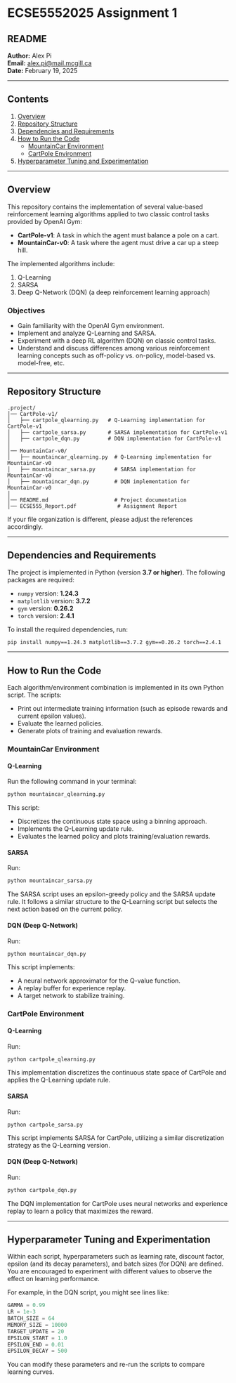 # ECSE5552025 Assignment 1

## README

**Author:** Alex Pi  
**Email:** alex.pi@mail.mcgill.ca  
**Date:** February 19, 2025  

---

## Contents

1. [Overview](#overview)
2. [Repository Structure](#repository-structure)
3. [Dependencies and Requirements](#dependencies-and-requirements)
4. [How to Run the Code](#how-to-run-the-code)
   - [MountainCar Environment](#mountaincar-environment)
   - [CartPole Environment](#cartpole-environment)
5. [Hyperparameter Tuning and Experimentation](#hyperparameter-tuning-and-experimentation)

---

## Overview

This repository contains the implementation of several value-based reinforcement learning algorithms applied to two classic control tasks provided by OpenAI Gym:

- **CartPole-v1**: A task in which the agent must balance a pole on a cart.
- **MountainCar-v0**: A task where the agent must drive a car up a steep hill.

The implemented algorithms include:

1. Q-Learning
2. SARSA
3. Deep Q-Network (DQN) (a deep reinforcement learning approach)

### Objectives
- Gain familiarity with the OpenAI Gym environment.
- Implement and analyze Q-Learning and SARSA.
- Experiment with a deep RL algorithm (DQN) on classic control tasks.
- Understand and discuss differences among various reinforcement learning concepts such as off-policy vs. on-policy, model-based vs. model-free, etc.

---

## Repository Structure

```
.project/
│── CartPole-v1/
│   ├── cartpole_qlearning.py   # Q-Learning implementation for CartPole-v1
│   ├── cartpole_sarsa.py       # SARSA implementation for CartPole-v1
│   ├── cartpole_dqn.py         # DQN implementation for CartPole-v1
│
│── MountainCar-v0/
│   ├── mountaincar_qlearning.py  # Q-Learning implementation for MountainCar-v0
│   ├── mountaincar_sarsa.py      # SARSA implementation for MountainCar-v0
│   ├── mountaincar_dqn.py        # DQN implementation for MountainCar-v0
│
│── README.md                     # Project documentation
│── ECSE555_Report.pdf             # Assignment Report
```

If your file organization is different, please adjust the references accordingly.

---

## Dependencies and Requirements

The project is implemented in Python (version **3.7 or higher**). The following packages are required:

- `numpy` version: **1.24.3**
- `matplotlib` version: **3.7.2**
- `gym` version: **0.26.2**
- `torch` version: **2.4.1**

To install the required dependencies, run:

```sh
pip install numpy==1.24.3 matplotlib==3.7.2 gym==0.26.2 torch==2.4.1
```

---

## How to Run the Code

Each algorithm/environment combination is implemented in its own Python script. The scripts:

- Print out intermediate training information (such as episode rewards and current epsilon values).
- Evaluate the learned policies.
- Generate plots of training and evaluation rewards.

### MountainCar Environment

#### Q-Learning

Run the following command in your terminal:

```sh
python mountaincar_qlearning.py
```

This script:
- Discretizes the continuous state space using a binning approach.
- Implements the Q-Learning update rule.
- Evaluates the learned policy and plots training/evaluation rewards.

#### SARSA

Run:

```sh
python mountaincar_sarsa.py
```

The SARSA script uses an epsilon-greedy policy and the SARSA update rule. It follows a similar structure to the Q-Learning script but selects the next action based on the current policy.

#### DQN (Deep Q-Network)

Run:

```sh
python mountaincar_dqn.py
```

This script implements:
- A neural network approximator for the Q-value function.
- A replay buffer for experience replay.
- A target network to stabilize training.

### CartPole Environment

#### Q-Learning

Run:

```sh
python cartpole_qlearning.py
```

This implementation discretizes the continuous state space of CartPole and applies the Q-Learning update rule.

#### SARSA

Run:

```sh
python cartpole_sarsa.py
```

This script implements SARSA for CartPole, utilizing a similar discretization strategy as the Q-Learning version.

#### DQN (Deep Q-Network)

Run:

```sh
python cartpole_dqn.py
```

The DQN implementation for CartPole uses neural networks and experience replay to learn a policy that maximizes the reward.

---

## Hyperparameter Tuning and Experimentation

Within each script, hyperparameters such as learning rate, discount factor, epsilon (and its decay parameters), and batch sizes (for DQN) are defined. You are encouraged to experiment with different values to observe the effect on learning performance.

For example, in the DQN script, you might see lines like:

```python
GAMMA = 0.99
LR = 1e-3
BATCH_SIZE = 64
MEMORY_SIZE = 10000
TARGET_UPDATE = 20
EPSILON_START = 1.0
EPSILON_END = 0.01
EPSILON_DECAY = 500
```

You can modify these parameters and re-run the scripts to compare learning curves.
